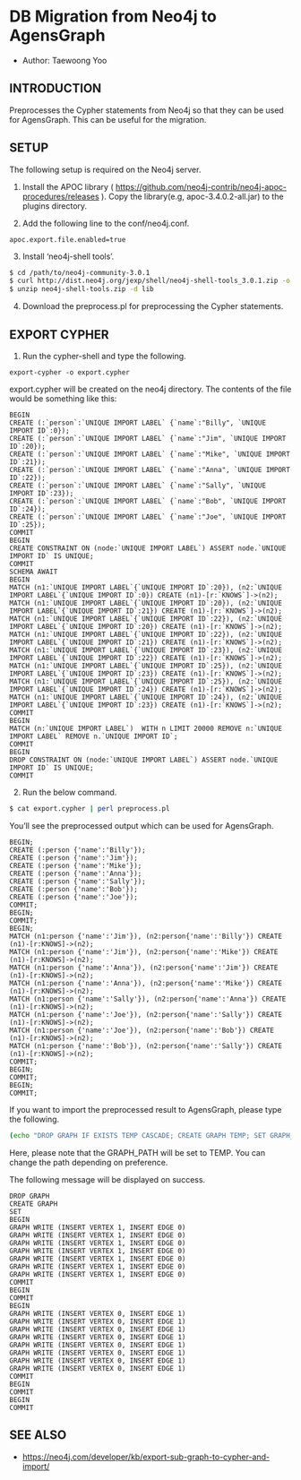 # DB Migration from Neo4j to AgensGraph
- Author: Taewoong Yoo

## INTRODUCTION
Preprocesses the Cypher statements from Neo4j so that they can be used for AgensGraph. This can be useful for the migration.

## SETUP
The following setup is required on the Neo4j server.

1. Install the APOC library ( https://github.com/neo4j-contrib/neo4j-apoc-procedures/releases ).
Copy the library(e.g, apoc-3.4.0.2-all.jar) to the plugins directory.

2. Add the following line to the conf/neo4j.conf.
```
apoc.export.file.enabled=true
```

3. Install ‘neo4j-shell tools’.
```sh
$ cd /path/to/neo4j-community-3.0.1
$ curl http://dist.neo4j.org/jexp/shell/neo4j-shell-tools_3.0.1.zip -o neo4j-shell-tools.zip
$ unzip neo4j-shell-tools.zip -d lib
```

4. Download the preprocess.pl for preprocessing the Cypher statements.

## EXPORT CYPHER

1. Run the cypher-shell and type the following.

```
export-cypher -o export.cypher
```

export.cypher will be created on the neo4j directory.
The contents of the file would be something like this:

```
BEGIN
CREATE (:`person`:`UNIQUE IMPORT LABEL` {`name`:"Billy", `UNIQUE IMPORT ID`:0});
CREATE (:`person`:`UNIQUE IMPORT LABEL` {`name`:"Jim", `UNIQUE IMPORT ID`:20});
CREATE (:`person`:`UNIQUE IMPORT LABEL` {`name`:"Mike", `UNIQUE IMPORT ID`:21});
CREATE (:`person`:`UNIQUE IMPORT LABEL` {`name`:"Anna", `UNIQUE IMPORT ID`:22});
CREATE (:`person`:`UNIQUE IMPORT LABEL` {`name`:"Sally", `UNIQUE IMPORT ID`:23});
CREATE (:`person`:`UNIQUE IMPORT LABEL` {`name`:"Bob", `UNIQUE IMPORT ID`:24});
CREATE (:`person`:`UNIQUE IMPORT LABEL` {`name`:"Joe", `UNIQUE IMPORT ID`:25});
COMMIT
BEGIN
CREATE CONSTRAINT ON (node:`UNIQUE IMPORT LABEL`) ASSERT node.`UNIQUE IMPORT ID` IS UNIQUE;
COMMIT
SCHEMA AWAIT
BEGIN
MATCH (n1:`UNIQUE IMPORT LABEL`{`UNIQUE IMPORT ID`:20}), (n2:`UNIQUE IMPORT LABEL`{`UNIQUE IMPORT ID`:0}) CREATE (n1)-[r:`KNOWS`]->(n2);
MATCH (n1:`UNIQUE IMPORT LABEL`{`UNIQUE IMPORT ID`:20}), (n2:`UNIQUE IMPORT LABEL`{`UNIQUE IMPORT ID`:21}) CREATE (n1)-[r:`KNOWS`]->(n2);
MATCH (n1:`UNIQUE IMPORT LABEL`{`UNIQUE IMPORT ID`:22}), (n2:`UNIQUE IMPORT LABEL`{`UNIQUE IMPORT ID`:20}) CREATE (n1)-[r:`KNOWS`]->(n2);
MATCH (n1:`UNIQUE IMPORT LABEL`{`UNIQUE IMPORT ID`:22}), (n2:`UNIQUE IMPORT LABEL`{`UNIQUE IMPORT ID`:21}) CREATE (n1)-[r:`KNOWS`]->(n2);
MATCH (n1:`UNIQUE IMPORT LABEL`{`UNIQUE IMPORT ID`:23}), (n2:`UNIQUE IMPORT LABEL`{`UNIQUE IMPORT ID`:22}) CREATE (n1)-[r:`KNOWS`]->(n2);
MATCH (n1:`UNIQUE IMPORT LABEL`{`UNIQUE IMPORT ID`:25}), (n2:`UNIQUE IMPORT LABEL`{`UNIQUE IMPORT ID`:23}) CREATE (n1)-[r:`KNOWS`]->(n2);
MATCH (n1:`UNIQUE IMPORT LABEL`{`UNIQUE IMPORT ID`:25}), (n2:`UNIQUE IMPORT LABEL`{`UNIQUE IMPORT ID`:24}) CREATE (n1)-[r:`KNOWS`]->(n2);
MATCH (n1:`UNIQUE IMPORT LABEL`{`UNIQUE IMPORT ID`:24}), (n2:`UNIQUE IMPORT LABEL`{`UNIQUE IMPORT ID`:23}) CREATE (n1)-[r:`KNOWS`]->(n2);
COMMIT
BEGIN
MATCH (n:`UNIQUE IMPORT LABEL`)  WITH n LIMIT 20000 REMOVE n:`UNIQUE IMPORT LABEL` REMOVE n.`UNIQUE IMPORT ID`;
COMMIT
BEGIN
DROP CONSTRAINT ON (node:`UNIQUE IMPORT LABEL`) ASSERT node.`UNIQUE IMPORT ID` IS UNIQUE;
COMMIT
```

2. Run the below command.
```sh
$ cat export.cypher | perl preprocess.pl
```

You’ll see the preprocessed output which can be used for AgensGraph.
```
BEGIN;
CREATE (:person {'name':'Billy'});
CREATE (:person {'name':'Jim'});
CREATE (:person {'name':'Mike'});
CREATE (:person {'name':'Anna'});
CREATE (:person {'name':'Sally'});
CREATE (:person {'name':'Bob'});
CREATE (:person {'name':'Joe'});
COMMIT;
BEGIN;
COMMIT;
BEGIN;
MATCH (n1:person {'name':'Jim'}), (n2:person{'name':'Billy'}) CREATE (n1)-[r:KNOWS]->(n2);
MATCH (n1:person {'name':'Jim'}), (n2:person{'name':'Mike'}) CREATE (n1)-[r:KNOWS]->(n2);
MATCH (n1:person {'name':'Anna'}), (n2:person{'name':'Jim'}) CREATE (n1)-[r:KNOWS]->(n2);
MATCH (n1:person {'name':'Anna'}), (n2:person{'name':'Mike'}) CREATE (n1)-[r:KNOWS]->(n2);
MATCH (n1:person {'name':'Sally'}), (n2:person{'name':'Anna'}) CREATE (n1)-[r:KNOWS]->(n2);
MATCH (n1:person {'name':'Joe'}), (n2:person{'name':'Sally'}) CREATE (n1)-[r:KNOWS]->(n2);
MATCH (n1:person {'name':'Joe'}), (n2:person{'name':'Bob'}) CREATE (n1)-[r:KNOWS]->(n2);
MATCH (n1:person {'name':'Bob'}), (n2:person{'name':'Sally'}) CREATE (n1)-[r:KNOWS]->(n2);
COMMIT;
BEGIN;
COMMIT;
BEGIN;
COMMIT;
```

If you want to import the preprocessed result to AgensGraph, please type the following.
```sh
(echo "DROP GRAPH IF EXISTS TEMP CASCADE; CREATE GRAPH TEMP; SET GRAPH_PATH=TEMP;"&&cat export.cypher | perl preprocess.pl) | agens
```

Here, please note that the GRAPH_PATH will be set to TEMP. You can change the path depending on preference.

The following message will be displayed on success.
```
DROP GRAPH
CREATE GRAPH
SET
BEGIN
GRAPH WRITE (INSERT VERTEX 1, INSERT EDGE 0)
GRAPH WRITE (INSERT VERTEX 1, INSERT EDGE 0)
GRAPH WRITE (INSERT VERTEX 1, INSERT EDGE 0)
GRAPH WRITE (INSERT VERTEX 1, INSERT EDGE 0)
GRAPH WRITE (INSERT VERTEX 1, INSERT EDGE 0)
GRAPH WRITE (INSERT VERTEX 1, INSERT EDGE 0)
GRAPH WRITE (INSERT VERTEX 1, INSERT EDGE 0)
COMMIT
BEGIN
COMMIT
BEGIN
GRAPH WRITE (INSERT VERTEX 0, INSERT EDGE 1)
GRAPH WRITE (INSERT VERTEX 0, INSERT EDGE 1)
GRAPH WRITE (INSERT VERTEX 0, INSERT EDGE 1)
GRAPH WRITE (INSERT VERTEX 0, INSERT EDGE 1)
GRAPH WRITE (INSERT VERTEX 0, INSERT EDGE 1)
GRAPH WRITE (INSERT VERTEX 0, INSERT EDGE 1)
GRAPH WRITE (INSERT VERTEX 0, INSERT EDGE 1)
GRAPH WRITE (INSERT VERTEX 0, INSERT EDGE 1)
COMMIT
BEGIN
COMMIT
BEGIN
COMMIT
```

## SEE ALSO
* https://neo4j.com/developer/kb/export-sub-graph-to-cypher-and-import/
